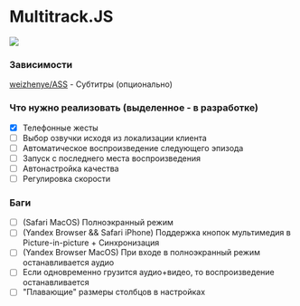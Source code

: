 # Multitrack.JS

![](https://raw.githubusercontent.com/Ponywka/multitrack.js/master/screenshot.png)

### Зависимости
[weizhenye/ASS](https://github.com/weizhenye/ASS "weizhenye/ASS") - Субтитры (опционально)

### Что нужно реализовать (выделенное - в разработке)
- [x] Телефонные жесты
- [ ] Выбор озвучки исходя из локализации клиента
- [ ] Автоматическое воспроизведение следующего эпизода
- [ ] Запуск с последнего места воспроизведения
- [ ] Автонастройка качества
- [ ] Регулировка скорости

### Баги
- [ ] (Safari MacOS) Полноэкранный режим
- [ ] (Yandex Browser && Safari iPhone) Поддержка кнопок мультимедия в Picture-in-picture + Синхронизация
- [ ] (Yandex Browser MacOS) При входе в полноэкранный режим останавливается аудио
- [ ] Если одновременно грузится аудио+видео, то воспроизведение останавливается
- [ ] "Плавающие" размеры столбцов в настройках